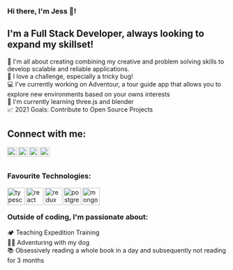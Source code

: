 ### Hi there, I'm Jess 👋!

## I'm a Full Stack Developer, always looking to expand my skillset!

🎨 I'm all about creating combining my creative and problem solving skills to develop scalable and reliable applications.
<br/>
🐛 I love a challenge, especially a tricky bug!
<br/>
💻 I've currently working on Adventour, a tour guide app that allows you to explore new environments based on your owns interests
<br/>
📖 I'm currently learning three.js and blender
<br/>
📈 2021 Goals: Contribute to Open Source Projects

## Connect with me:

[<img align="left" alt="Jess|LinkedIn" width="22px" src="https://cdns.iconmonstr.com/wp-content/assets/preview/2012/240/iconmonstr-linkedin-3.png"/>][linkedin]

[<img align="left" alt="Jess|Instagram" width="22px" src="https://cdns.iconmonstr.com/wp-content/assets/preview/2016/240/iconmonstr-instagram-11.png"/>][instagram]

[<img align="left" alt="Jess|Twitter" width="22px" src="https://cdns.iconmonstr.com/wp-content/assets/preview/2012/96/iconmonstr-twitter-1.png"/>][twitter]

[<img align="left" alt="Jess|Facebook" width="22px" src="https://cdns.iconmonstr.com/wp-content/assets/preview/2012/240/iconmonstr-facebook-3.png"/>][facebook]

<br/>
<br/>

### Favourite Technologies:

[<img align="left" alt="typescript logo" width="40px" src="https://upload.wikimedia.org/wikipedia/commons/thumb/4/4c/Typescript_logo_2020.svg/1200px-Typescript_logo_2020.svg.png"/>][typescript]
[<img align="left" alt="react native logo" width="40px" src="https://reactnative.dev/img/header_logo.svg"/>][reactnative]
[<img align="left" alt="redux logo" width="40px" src="https://redux.js.org/img/redux.svg"/>][redux]
[<img align="left" alt="postgres logo" width="40px" src="https://upload.wikimedia.org/wikipedia/commons/thumb/2/29/Postgresql_elephant.svg/1200px-Postgresql_elephant.svg.png"/>][postgres]
[<img align="left" alt="mongoDB logo" width="40px" src="https://cdn.worldvectorlogo.com/logos/mongodb-icon-1.svg"/>][mongodb]

<br/>
<br/>

### Outside of coding, I'm passionate about:

🏕️ Teaching Expedition Training
<br/>
🐕‍🦺 Adventuring with my dog
<br/>
📚 Obsessively reading a whole book in a day and subsequently not reading for 3 months

[linkedin]: https://www.linkedin.com/in/jah-edw/
[facebook]: https://www.facebook.com/jess.edwards.71404
[instagram]: https://www.instagram.com/_jahe/
[twitter]: https://twitter.com/jah_edw
[typescript]: https://www.typescriptlang.org/
[reactnative]: https://reactnative.dev/
[redux]: https://redux.js.org/
[postgres]: https://www.postgresql.org/
[mongodb]: https://www.mongodb.com/
